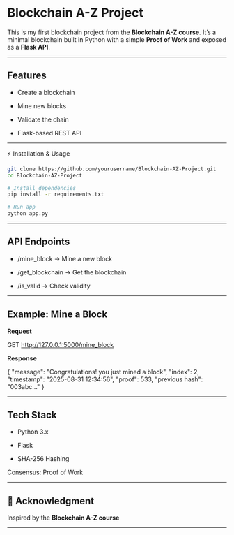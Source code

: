 # Blockchain A-Z Project

This is my first blockchain project from the **Blockchain A-Z course**.
It’s a minimal blockchain built in Python with a simple **Proof of Work** and exposed as a **Flask API**.


---


## Features

- Create a blockchain

- Mine new blocks

- Validate the chain

- Flask-based REST API


---


⚡ Installation & Usage
```bash
git clone https://github.com/yourusername/Blockchain-AZ-Project.git
cd Blockchain-AZ-Project

# Install dependencies
pip install -r requirements.txt

# Run app
python app.py
```
---

## API Endpoints

- /mine_block → Mine a new block

- /get_blockchain → Get the blockchain

- /is_valid → Check validity

---

## Example: Mine a Block

**Request**

GET http://127.0.0.1:5000/mine_block


**Response**

{
  "message": "Congratulations! you just mined a block",
  "index": 2,
  "timestamp": "2025-08-31 12:34:56",
  "proof": 533,
  "previous hash": "003abc..."
}

---

## Tech Stack

- Python 3.x

- Flask

- SHA-256 Hashing

Consensus: Proof of Work

---

## 🙌 Acknowledgment

Inspired by the **Blockchain A-Z course**

---
